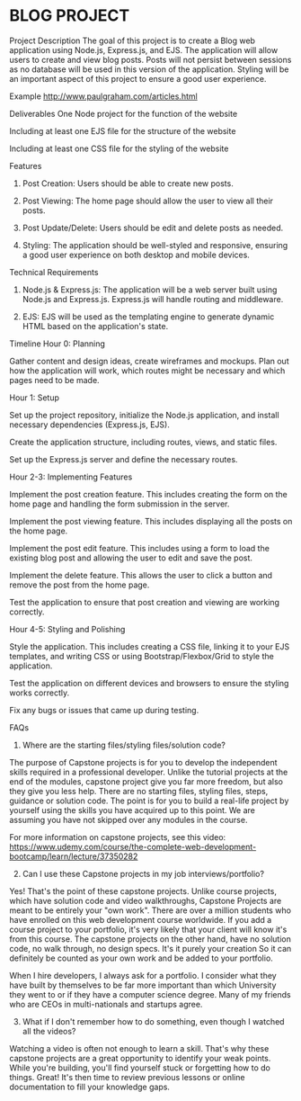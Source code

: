 # BLOG PROJECT 
Project Description
The goal of this project is to create a Blog web application using Node.js, Express.js, and EJS. The application will allow users to create and view blog posts. Posts will not persist between sessions as no database will be used in this version of the application. Styling will be an important aspect of this project to ensure a good user experience.



Example
http://www.paulgraham.com/articles.html



Deliverables
One Node project for the function of the website

Including at least one EJS file for the structure of the website

Including at least one CSS file for the styling of the website



Features
1. Post Creation: Users should be able to create new posts.

2. Post Viewing: The home page should allow the user to view all their posts.

3. Post Update/Delete: Users should be edit and delete posts as needed.

3. Styling: The application should be well-styled and responsive, ensuring a good user experience on both desktop and mobile devices.



Technical Requirements
1. Node.js & Express.js: The application will be a web server built using Node.js and Express.js. Express.js will handle routing and middleware.

2. EJS: EJS will be used as the templating engine to generate dynamic HTML based on the application's state.



Timeline
         Hour 0: Planning

Gather content and design ideas, create wireframes and mockups. Plan out how the application will work, which routes might be necessary and which pages need to be made.



Hour 1:  Setup

Set up the project repository, initialize the Node.js application, and install necessary dependencies (Express.js, EJS).

Create the application structure, including routes, views, and static files.

Set up the Express.js server and define the necessary routes.



Hour 2-3: Implementing Features

Implement the post creation feature. This includes creating the form on the home page and handling the form submission in the server.

Implement the post viewing feature. This includes displaying all the posts on the home page.

Implement the post edit feature. This includes using a form to load the existing blog post and allowing the user to edit and save the post.

Implement the delete feature. This allows the user to click a button and remove the post from the home page.

Test the application to ensure that post creation and viewing are working correctly.



Hour 4-5: Styling and Polishing

Style the application. This includes creating a CSS file, linking it to your EJS templates, and writing CSS or using Bootstrap/Flexbox/Grid to style the application.

Test the application on different devices and browsers to ensure the styling works correctly.

Fix any bugs or issues that came up during testing.



FAQs
1. Where are the starting files/styling files/solution code?

The purpose of Capstone projects is for you to develop the independent skills required in a professional developer. Unlike the tutorial projects at the end of the modules, capstone project give you far more freedom, but also they give you less help. There are no starting files, styling files, steps, guidance or solution code. The point is for you to build a real-life project by yourself using the skills you have acquired up to this point. We are assuming you have not skipped over any modules in the course.

For more information on capstone projects, see this video: https://www.udemy.com/course/the-complete-web-development-bootcamp/learn/lecture/37350282



2. Can I use these Capstone projects in my job interviews/portfolio?

Yes! That's the point of these capstone projects. Unlike course projects, which have solution code and video walkthroughs, Capstone Projects are meant to be entirely your "own work". There are over a million students who have enrolled on this web development course worldwide. If you add a course project to your portfolio, it's very likely that your client will know it's from this course. The capstone projects on the other hand, have no solution code, no walk through, no design specs. It's it purely your creation So it can definitely be counted as your own work and be added to your portfolio.

When I hire developers, I always ask for a portfolio. I consider what they have built by themselves to be far more important than which University they went to or if they have a computer science degree. Many of my friends who are CEOs in multi-nationals and startups agree.



3. What if I don't remember how to do something, even though I watched all the videos?

Watching a video is often not enough to learn a skill. That's why these capstone projects are a great opportunity to identify your weak points. While you're building, you'll find yourself stuck or forgetting how to do things. Great! It's then time to review previous lessons or online documentation to fill your knowledge gaps.



